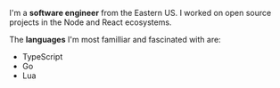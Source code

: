 I'm a **software engineer** from the Eastern US. I worked on open source projects in the Node and React ecosystems.

The **languages** I'm most familliar and fascinated with are:

- TypeScript
- Go
- Lua
